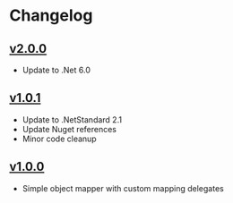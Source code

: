 # Changelog

## [v2.0.0]
 - Update to .Net 6.0

## [v1.0.1]
 - Update to .NetStandard 2.1
 - Update Nuget references
 - Minor code cleanup

## [v1.0.0]
 - Simple object mapper with custom mapping delegates
 

[v2.0.0]: https://github.com/wernervn/WVN.SimpleMapper/releases/tag/2.0.0
[v1.0.1]: https://github.com/wernervn/WVN.SimpleMapper/releases/tag/1.0.1
[v1.0.0]: https://github.com/wernervn/WVN.SimpleMapper/releases/tag/1.0.0